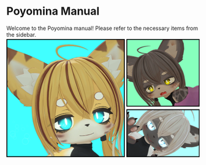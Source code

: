 # Poyomina Manual
Welcome to the Poyomina manual! Please refer to the necessary items from the sidebar.
<img src="../PoyominaManual_Pict/Top.png" alt="Top" style="zoom: 50%;" />
